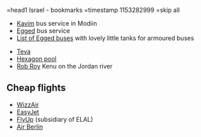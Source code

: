 =head1 Israel - bookmarks
=timestamp 1153282999
=skip all


<ul>
<li><a href="http://www.kavim-t.co.il/">Kavim</a> bus service in Modiin</li>
<li><a href="http://www.egged.co.il/eng/">Egged</a> bus service</li>
<li><a href="http://en.wikipedia.org/wiki/List_of_Egged_bus_routes_in_Israel">List of Egged buses</a> with lovely little tanks for armoured buses</li>
</ul>

<ul>
<li><a href="http://www.teva.org.il/">Teva</a></li>
<li><a href="http://www.teva.org.il/?CategoryID=1677&ArticleID=80">Hexagon pool</a></li>
<li><a href="http://www.robroy.co.il/">Rob Roy</a> Kenu on the Jordan river</li>
</ul>

<h2>Cheap flights</h2>

<ul>
<li><a href="http://wizzair.com/">WizzAir</a></li>
<li><a href="http://www.easyjet.com/">EasyJet</a></li>
<li><a href="http://www.flyup.com/">FlyUp</a> (subsidiary of ELAL)</li>
<!--
<li><a href="https://www.tuifly.be/en">Tui fly</a></li>
-->
<li><a href="http://www.airberlin.com/">Air Berlin</a></li>

<!--
<li><a href="http://www.jet2.com/">Jet2</a></li>
<li><a href="https://www.ryanair.com/">RyanAir</a></li>
<li><a href=""></a></li>
<li><a href=""></a></li>
-->
</ul>
